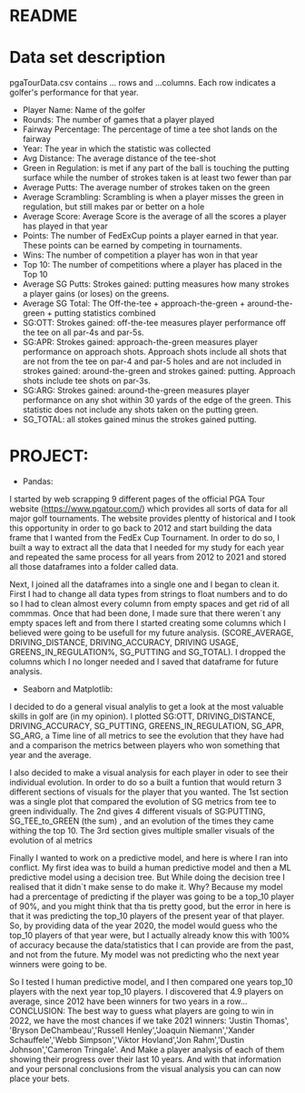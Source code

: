 # README 

# Data set description 

pgaTourData.csv contains ... rows and ...columns. Each row indicates a golfer's performance for that year.

- Player Name: Name of the golfer
- Rounds: The number of games that a player played
- Fairway Percentage: The percentage of time a tee shot lands on the fairway
- Year: The year in which the statistic was collected
- Avg Distance: The average distance of the tee-shot
- Green in Regulation: is met if any part of the ball is touching the putting surface while the number of strokes taken is at least two fewer than par
- Average Putts: The average number of strokes taken on the green
- Average Scrambling: Scrambling is when a player misses the green in regulation, but still makes par or better on a hole
- Average Score: Average Score is the average of all the scores a player has played in that year
- Points: The number of FedExCup points a player earned in that year. These points can be earned by competing in tournaments.
- Wins: The number of competition a player has won in that year
- Top 10: The number of competitions where a player has placed in the Top 10
- Average SG Putts: Strokes gained: putting measures how many strokes a   player gains (or loses) on the greens.
- Average SG Total: The Off-the-tee + approach-the-green + around-the-green + putting statistics combined
- SG:OTT: Strokes gained: off-the-tee measures player performance off the tee on all par-4s and par-5s.
- SG:APR: Strokes gained: approach-the-green measures player performance on approach shots. Approach shots include all shots that are not from the tee on par-4 and par-5 holes and are not included in strokes gained: around-the-green and strokes gained: putting. Approach shots include tee shots on par-3s.
- SG:ARG: Strokes gained: around-the-green measures player performance on any shot within 30 yards of the edge of the green. This statistic does not include any shots taken on the putting green.
- SG_TOTAL: all stokes gained minus the strokes gained putting.

# PROJECT:

- Pandas:

I started by web scrapping 9 different pages of the  official PGA Tour website (https://www.pgatour.com/) which provides all sorts of data for all major golf tournaments. The website provides plentty of historical and I took this opportunity in order to go back to 2012 and start building the data frame that I wanted from the FedEx Cup Tournament. In order to do so, I built a way to extract all the data that I needed for my study for each year and repeated the same process for all years from 2012 to 2021 and stored all those dataframes into a folder called data.

Next, I joined all the dataframes into a single one and I began to clean it. First I had to change all data types from strings to float numbers and to do so I had to clean almost every column from empty spaces and get rid of all commmas. Once that had been done, I made sure that there weren´t any empty spaces left and from there I started creating some columns which I believed were going to be usefull for my future analysis. (SCORE_AVERAGE, DRIVING_DISTANCE, DRIVING_ACCURACY, DRIVING USAGE, GREENS_IN_REGULATION%, SG_PUTTING and SG_TOTAL). I dropped the columns which I no longer needed and I saved that dataframe for future analysis.

- Seaborn and Matplotlib:

I decided to do a general visual analylis to get a look at the most valuable skills in golf are (in my opinion). I plotted SG:OTT, DRIVING_DISTANCE, DRIVING_ACCURACY, SG_PUTTING, GREENS_IN_REGULATION, SG_APR, SG_ARG, a Time line of all metrics to see the evolution that they have had and a comparison the metrics between players who won something that year and the average. 

I also decided to make a visual analysis for each player in oder to see their individual evolution. In order to do so a built a funtion that would return 3 different sections of visuals for the player that you wanted. The 1st section was a single plot that compared the evolution of SG metrics from tee to green individually. The 2nd gives 4 different visuals of SG:PUTTING, SG_TEE_to_GREEN (the sum) , and an evolution of the times they came withing the top 10. The 3rd section gives multiple smaller visuals of the evolution of al metrics

Finally I wanted to work on a predictive model, and here is where I ran into conflict. My first idea was to build a human predictive model and then a ML predictive model using a decision tree. But While doing the decision tree I realised that it didn´t make sense to do make it. Why? Because my model had a prercentage of predicting if the player was going to be a top_10 player of 90%, and you might think that tha tis pretty good, but the error in here is that it was predicting the top_10 players of the present year of that player. So, by providing data of the year 2020, the model would guess who the top_10 players of that year were, but I actually already know this with 100% of accuracy because the data/statistics that I can provide are from the past, and not from the future. My model was not predicting who the next year winners were going to be. 

So I tested I human predictive model, and I then compared one years top_10 players with the next year top_10 players. I discovered that 4.9 players on average, since 2012 have been winners for two years in a row...
CONCLUSION: The best way to guess what players are going to win in 2022, we have the most chances if we take 2021 winners: 'Justin Thomas', 'Bryson DeChambeau','Russell Henley','Joaquin Niemann','Xander Schauffele','Webb Simpson','Viktor Hovland','Jon Rahm','Dustin Johnson','Cameron Tringale'. And Make a player analysis of each of them showing their progress over their last 10 years. And with that information and your personal conclusions from the visual analysis you can can now place your bets.



